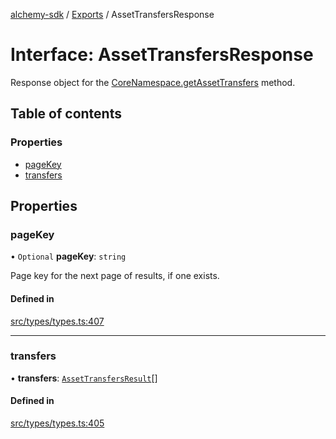 [alchemy-sdk](../README.md) / [Exports](../modules.md) / AssetTransfersResponse

# Interface: AssetTransfersResponse

Response object for the [CoreNamespace.getAssetTransfers](../classes/CoreNamespace.md#getassettransfers) method.

## Table of contents

### Properties

- [pageKey](AssetTransfersResponse.md#pagekey)
- [transfers](AssetTransfersResponse.md#transfers)

## Properties

### pageKey

• `Optional` **pageKey**: `string`

Page key for the next page of results, if one exists.

#### Defined in

[src/types/types.ts:407](https://github.com/alchemyplatform/alchemy-sdk-js/blob/aeb51c8/src/types/types.ts#L407)

___

### transfers

• **transfers**: [`AssetTransfersResult`](AssetTransfersResult.md)[]

#### Defined in

[src/types/types.ts:405](https://github.com/alchemyplatform/alchemy-sdk-js/blob/aeb51c8/src/types/types.ts#L405)
